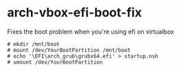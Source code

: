 # arch-vbox-efi-boot-fix
Fixes the boot problem when you're using efi on virtualbox

    # mkdir /mnt/boot
    # mount /dev/YourBootPartition /mnt/boot
    # echo '\EFI\arch_grub\grubx64.efi' > startup.nsh
    # umount /dev/YourBootPartition
